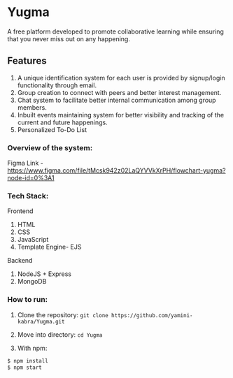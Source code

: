 # Yugma

A free platform developed to promote collaborative learning while ensuring that you never miss out on any happening.

## Features 
1.  A unique identification system for each user is provided by signup/login functionality through email.
2.	Group creation to connect with peers and better interest management.
3.	Chat system to facilitate better internal communication among group members.
4.	Inbuilt events maintaining system for better visibility and tracking of the current and future happenings.
5.  Personalized To-Do List	


<!-- ## Deployment 
1. Client side - Vercel  --> 

<!-- ## Client Side -->

### Overview of the system: 
Figma Link - https://www.figma.com/file/tMcsk942z02LaQYVVkXrPH/flowchart-yugma?node-id=0%3A1 

### Tech Stack:

Frontend
1. HTML
2. CSS
3. JavaScript
4. Template Engine- EJS 

Backend
1. NodeJS + Express
2. MongoDB 


### How to run: 

1. Clone the repository:
`git clone https://github.com/yamini-kabra/Yugma.git`

2. Move into directory:
`cd Yugma`

3. With npm: 
```bash
$ npm install 
$ npm start
```

<!-- ## Server side -->

<!-- ### ER diagram link: -->
<!-- drawSQL - https://drawsql.app/student-141/diagrams/classroom-schedule -->


<!-- ### Tech Stack: 
1. MySQL 
2. NodeJS + Express
3. Typescript

### How to run: 
1. With yarn: 
```bash
$ cd server
$ yarn && yarn start
```

2. With npm: 
```bash
$ cd server
$ npm install && npm run start
``` -->
